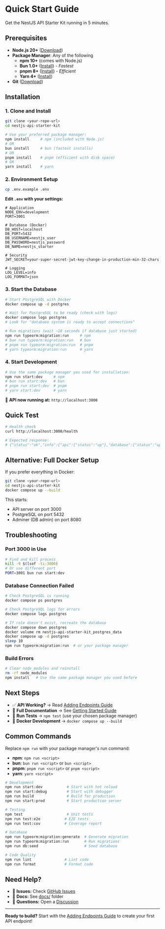 # Quick Start Guide

Get the NestJS API Starter Kit running in 5 minutes.

## Prerequisites

- **Node.js 20+** ([Download](https://nodejs.org/))
- **Package Manager**: Any of the following
  - **npm 10+** (comes with Node.js)
  - **Bun 1.0+** ([Install](https://bun.sh/)) - _Fastest_
  - **pnpm 8+** ([Install](https://pnpm.io/)) - _Efficient_
  - **Yarn 4+** ([Install](https://yarnpkg.com/))
- **Git** ([Download](https://git-scm.com/))

## Installation

### 1. Clone and Install

```bash
git clone <your-repo-url>
cd nestjs-api-starter-kit

# Use your preferred package manager:
npm install     # npm (included with Node.js)
# OR
bun install     # bun (fastest installs)
# OR
pnpm install    # pnpm (efficient with disk space)
# OR
yarn install    # yarn
```

### 2. Environment Setup

```bash
cp .env.example .env
```

**Edit `.env` with your settings:**

```env
# Application
NODE_ENV=development
PORT=3001

# Database (Docker)
DB_HOST=localhost
DB_PORT=5432
DB_USERNAME=nestjs_user
DB_PASSWORD=nestjs_password
DB_NAME=nestjs_starter

# Security
JWT_SECRET=your-super-secret-jwt-key-change-in-production-min-32-chars

# Logging
LOG_LEVEL=info
LOG_FORMAT=json
```

### 3. Start the Database

```bash
# Start PostgreSQL with Docker
docker compose up -d postgres

# Wait for PostgreSQL to be ready (check with logs)
docker compose logs postgres
# Look for "database system is ready to accept connections"

# Run migrations (wait ~10 seconds if database just started)
npm run typeorm:migration:run     # npm
# bun run typeorm:migration:run   # bun
# pnpm run typeorm:migration:run  # pnpm
# yarn typeorm:migration:run      # yarn
```

### 4. Start Development

```bash
# Use the same package manager you used for installation:
npm run start:dev     # npm
# bun run start:dev   # bun
# pnpm run start:dev  # pnpm
# yarn start:dev      # yarn
```

🚀 **API now running at:** `http://localhost:3000`

## Quick Test

```bash
# Health check
curl http://localhost:3000/health

# Expected response:
# {"status":"ok","info":{"api":{"status":"up"},"database":{"status":"up"}}...}
```

## Alternative: Full Docker Setup

If you prefer everything in Docker:

```bash
git clone <your-repo-url>
cd nestjs-api-starter-kit
docker compose up --build
```

This starts:

- API server on port 3000
- PostgreSQL on port 5432
- Adminer (DB admin) on port 8080

## Troubleshooting

### Port 3000 in Use

```bash
# Find and kill process
kill -9 $(lsof -ti:3000)
# Or use different port
PORT=3001 bun run start:dev
```

### Database Connection Failed

```bash
# Check PostgreSQL is running
docker compose ps postgres

# Check PostgreSQL logs for errors
docker compose logs postgres

# If role doesn't exist, recreate the database
docker compose down postgres
docker volume rm nestjs-api-starter-kit_postgres_data
docker compose up -d postgres
sleep 10
npm run typeorm:migration:run  # or your package manager
```

### Build Errors

```bash
# Clear node_modules and reinstall
rm -rf node_modules
npm install   # Use the same package manager you used before
```

## Next Steps

- ✅ **API Working?** → Read [Adding Endpoints Guide](docs/adding-endpoints.md)
- 📖 **Full Documentation** → See
  [Getting Started Guide](docs/getting-started.md)
- 🧪 **Run Tests** → `npm test` (use your chosen package manager)
- 🐳 **Docker Development** → `docker compose up --build`

## Common Commands

Replace `npm run` with your package manager's run command:

- **npm**: `npm run <script>`
- **bun**: `bun run <script>` or `bun <script>`
- **pnpm**: `pnpm run <script>` or `pnpm <script>`
- **yarn**: `yarn <script>`

```bash
# Development
npm run start:dev           # Start with hot reload
npm run start:debug         # Start with debugger
npm run build               # Build for production
npm run start:prod          # Start production server

# Testing
npm test                    # Unit tests
npm run test:e2e           # E2E tests
npm run test:cov           # Coverage report

# Database
npm run typeorm:migration:generate  # Generate migration
npm run typeorm:migration:run       # Run migrations
npm run db:seed                     # Seed database

# Code Quality
npm run lint               # Lint code
npm run format             # Format code
```

## Need Help?

- 🐛 **Issues:** Check
  [GitHub Issues](https://github.com/your-username/nestjs-api-starter-kit/issues)
- 📖 **Docs:** See [docs/](docs/) folder
- 💬 **Questions:** Open a
  [Discussion](https://github.com/your-username/nestjs-api-starter-kit/discussions)

---

**Ready to build?** Start with the
[Adding Endpoints Guide](docs/adding-endpoints.md) to create your first API
endpoint!
